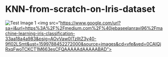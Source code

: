 # KNN-from-scratch-on-Iris-dataset
![Test Image 1](https://www.google.com/url?sa=i&url=https%3A%2F%2Fmedium.com%2F%40jebaseelanravi96%2Fmachine-learning-iris-classification-33aa18a4a983&psig=AOvVaw0ITzIItZ3y40-9fl02LSmt&ust=1599788452272000&source=images&cd=vfe&ved=0CAIQjRxqFwoTCKCT1M663esCFQAAAAAdAAAAABAD)
<img src=“https://www.google.com/url?sa=i&url=https%3A%2F%2Fmedium.com%2F%40jebaseelanravi96%2Fmachine-learning-iris-classification-33aa18a4a983&psig=AOvVaw0ITzIItZ3y40-9fl02LSmt&ust=1599788452272000&source=images&cd=vfe&ved=0CAIQjRxqFwoTCKCT1M663esCFQAAAAAdAAAAABAD”>
